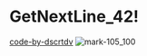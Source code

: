 # GetNextLine_42!
[code-by-dscrtdv](https://user-images.githubusercontent.com/92900172/219590286-fccf28fc-9493-4ec4-97af-313e7b45c37f.svg)
![mark-105_100](https://user-images.githubusercontent.com/92900172/219590587-0da7e6b5-b21b-4995-907d-918b096fe974.svg)
